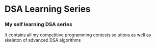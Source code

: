 # DSA Learning Series
<h3>My self learning DSA series</h3>
<p> It contains all my competitive programming contests solutions as well as skeleton of advanced DSA algorithms </p>

